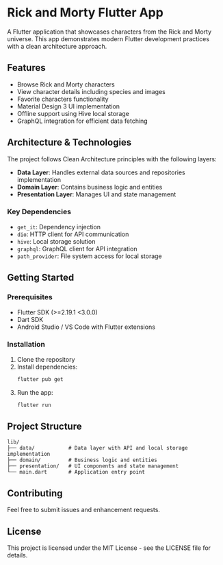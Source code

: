# Rick and Morty Flutter App

A Flutter application that showcases characters from the Rick and Morty universe. This app demonstrates modern Flutter development practices with a clean architecture approach.

## Features

- Browse Rick and Morty characters
- View character details including species and images
- Favorite characters functionality
- Material Design 3 UI implementation
- Offline support using Hive local storage
- GraphQL integration for efficient data fetching

## Architecture & Technologies

The project follows Clean Architecture principles with the following layers:

- **Data Layer**: Handles external data sources and repositories implementation
- **Domain Layer**: Contains business logic and entities
- **Presentation Layer**: Manages UI and state management

### Key Dependencies

- `get_it`: Dependency injection
- `dio`: HTTP client for API communication
- `hive`: Local storage solution
- `graphql`: GraphQL client for API integration
- `path_provider`: File system access for local storage

## Getting Started

### Prerequisites

- Flutter SDK (>=2.19.1 <3.0.0)
- Dart SDK
- Android Studio / VS Code with Flutter extensions

### Installation

1. Clone the repository
2. Install dependencies:
   ```bash
   flutter pub get
   ```
3. Run the app:
   ```bash
   flutter run
   ```

## Project Structure

```
lib/
├── data/           # Data layer with API and local storage implementation
├── domain/         # Business logic and entities
├── presentation/   # UI components and state management
└── main.dart       # Application entry point
```

## Contributing

Feel free to submit issues and enhancement requests.

## License

This project is licensed under the MIT License - see the LICENSE file for details.
